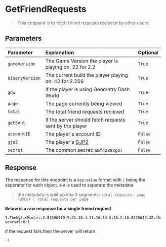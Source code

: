# GetFriendRequests

> This endpoint is to fetch friend requests recieved by other users

## Parameters

| Parameter       | Explanation                                                | Optional |
| :-------------- | :--------------------------------------------------------- | -------- |
| `gameVersion`   | The Game Version the player is playing on. 22 for 2.2      | `True`   |
| `binaryVersion` | The current build the player playing on. 42 for 2.206      | `True`   |
| `gdw`           | If the player is using Geometry Dash World                 | `True`   |
| `page`          | The page currently being viewed                            | `True`   |
| `total`         | The total friend requests recieved                         | `True`   |
| `getSent`       | If the server should fetch requests sent by the player     | `True`   |
| `accountID`     | The player's account ID                                    | `False`  |
| `gjp2`          | The player's [GJP2](/topics/encryption/gjp.md)             | `False`  |
| `secret`        | The common secret: `Wmfd2893gb7`                           | `False`  |

## Response

The response for this endpoint is a `key:value` format with `|` being the seperator for each object. a `#` is used to seperate the metadata

> the metadata is split up into 3 segments: `total requests: page number : total requests per page`

**Below is a raw response for a single friend request**

```
1:TheWylieMaster:2:84696119:9:31:10:4:11:16:14:0:15:2:16:9276649:32:45404710:35:aHR0cHM6Ly93d3cueW91dHViZS5jb20vd2F0Y2g/dj1kUXc0dzlXZ1hjUQ==:41::37:2024 years#1:0:1
```

if the request fails then the server will return

```py
-1
```
